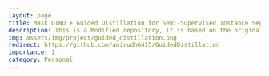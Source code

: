 ```yaml
---
layout: page
title: Mask DINO + Guided Distillation for Semi-Supervised Instance Segmentation
description: This is a Modified repository, it is based on the original Guided Distillation for Semi-Supervised Instance Segmentation. We merge the functionalities of Mask DINO and Guided Distillation for Semi-Supervised Instance Segmentation (based on Mask2Former) into a unified codebase.
img: assets/img/project/guided_distillation.png
redirect: https://github.com/anirudh6415/GuidedDistillation
importance: 1
category: Personal
---
```



